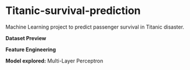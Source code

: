 # Titanic-survival-prediction

Machine Learning project to predict passenger survival in Titanic disaster.

**Dataset Preview**



**Feature Engineering**


**Model explored:** Multi-Layer Perceptron
